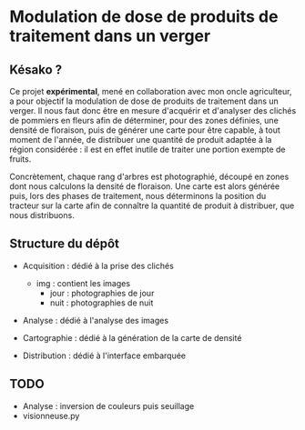 # Modulation de dose de produits de traitement dans un verger

## Késako ?

Ce projet **expérimental**, mené en collaboration avec mon oncle agriculteur,
a pour objectif la modulation de dose de produits de traitement dans un verger.
Il nous faut donc être en mesure d'acquérir et d'analyser des clichés de pommiers
en fleurs afin de déterminer, pour des zones définies, une densité de floraison, 
puis de générer une carte pour être capable, à tout moment de l'année, de 
distribuer une quantité de produit adaptée à la région considérée : il est en
effet inutile de traiter une portion exempte de fruits.

Concrètement, chaque rang d'arbres est photographié, découpé en zones dont nous 
calculons la densité de floraison. Une carte est alors générée puis, lors des 
phases de traitement, nous déterminons la position du tracteur sur la carte afin 
de connaître la quantité de produit à distribuer, que nous distribuons. 

## Structure du dépôt

* Acquisition : dédié à la prise des clichés
    * img : contient les images
        * jour : photographies de jour
        * nuit : photographies de nuit
        
* Analyse : dédié à l'analyse des images

* Cartographie : dédié à la génération de la carte de densité

* Distribution : dédié à l'interface embarquée

## TODO
* Analyse : inversion de couleurs puis seuillage
* visionneuse.py
